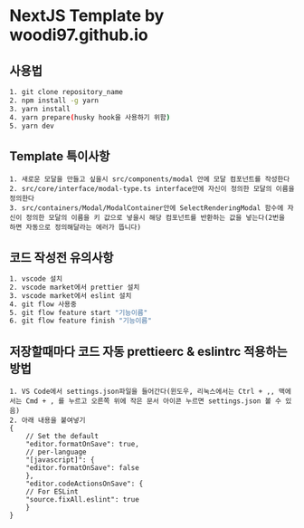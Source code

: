 # NextJS Template by woodi97.github.io

## 사용법

```bash
1. git clone repository_name
2. npm install -g yarn
3. yarn install
4. yarn prepare(husky hook을 사용하기 위함)
5. yarn dev
```

## Template 특이사항

```test
1. 새로운 모달을 만들고 싶을시 src/components/modal 안에 모달 컴포넌트를 작성한다
2. src/core/interface/modal-type.ts interface안에 자신이 정의한 모달의 이름을 정의한다
3. src/containers/Modal/ModalContainer안에 SelectRenderingModal 함수에 자신이 정의한 모달의 이름을 키 값으로 넣을시 해당 컴포넌트를 반환하는 값을 넣는다(2번을 하면 자동으로 정의해달라는 에러가 뜹니다)
```

## 코드 작성전 유의사항

```bash
1. vscode 설치
2. vscode market에서 prettier 설치
3. vscode market에서 eslint 설치
4. git flow 사용중
5. git flow feature start "기능이름"
6. git flow feature finish "기능이름"
```

## 저장할때마다 코드 자동 prettieerc & eslintrc 적용하는 방법

```text
1. VS Code에서 settings.json파일을 들어간다(윈도우, 리눅스에서는 Ctrl + ,, 맥에서는 Cmd + , 를 누르고 오른쪽 위에 작은 문서 아이콘 누르면 settings.json 볼 수 있음)
2. 아래 내용을 붙여넣기
{
    // Set the default
    "editor.formatOnSave": true,
    // per-language
    "[javascript]": {
    "editor.formatOnSave": false
    },
    "editor.codeActionsOnSave": {
    // For ESLint
    "source.fixAll.eslint": true
    }
}
```
